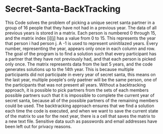 # Secret-Santa-BackTracking
This Code solves the problem of picking a unique secret santa partner in a group of 16 people that they have not had in a previous year. The data of all previous years is stored in a matrix. Each person is numbered 0
through 15, and the matrix index [i][j] has a value from 0 to 15. This represents the year that person i had person j. A -1 is used to represent uninitilazed years. Every number, representing the year, appears only once in each column and row. The goal of the program is to find a solution such that every participant has a partner that they have not previously had, and that each person is picked only once. The matrix represents data from the last 5 years, and the code generates solutions up to the 14th year. This is because multiple participants did not participate in every year of secret santa, this means on the last year, multiple poeple's only paetner will be the same person, one of the participants that was not present all years. Without a backtracking approach, it is possible to pick partners from the sets of each members possible partners such that it is impossible to complete the current year of secret santa, because all of the possible partners of the remaining members could be used. The backtracking approach ensures that we find a solution each time the code is executed, and when we want to save the current state of the matrix to use for the next year, there is a cell that saves the matrix to a new text file. Sensitive data such as passwords and email addresses have been left out for privacy reasons.
